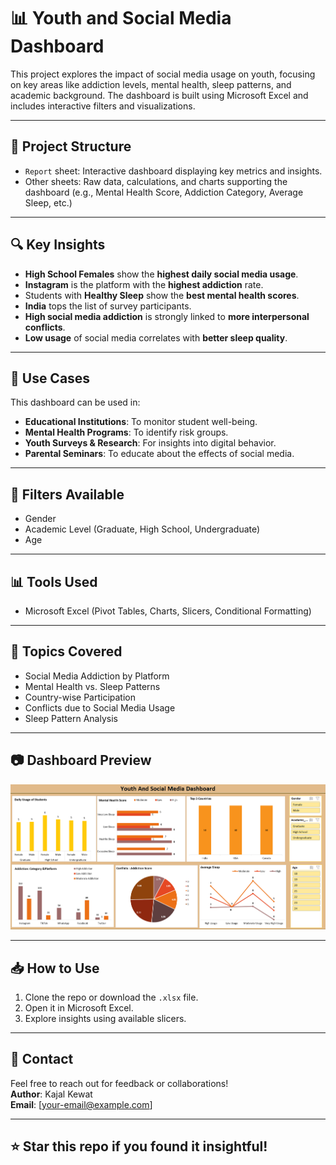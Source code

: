 # 📊 Youth and Social Media Dashboard

This project explores the impact of social media usage on youth, focusing on key areas like addiction levels, mental health, sleep patterns, and academic background. The dashboard is built using Microsoft Excel and includes interactive filters and visualizations.

---

## 📁 Project Structure

- `Report` sheet: Interactive dashboard displaying key metrics and insights.
- Other sheets: Raw data, calculations, and charts supporting the dashboard (e.g., Mental Health Score, Addiction Category, Average Sleep, etc.)

---

## 🔍 Key Insights

- **High School Females** show the **highest daily social media usage**.
- **Instagram** is the platform with the **highest addiction** rate.
- Students with **Healthy Sleep** show the **best mental health scores**.
- **India** tops the list of survey participants.
- **High social media addiction** is strongly linked to **more interpersonal conflicts**.
- **Low usage** of social media correlates with **better sleep quality**.

---

## 🎯 Use Cases

This dashboard can be used in:
- **Educational Institutions**: To monitor student well-being.
- **Mental Health Programs**: To identify risk groups.
- **Youth Surveys & Research**: For insights into digital behavior.
- **Parental Seminars**: To educate about the effects of social media.

---

## 📌 Filters Available

- Gender
- Academic Level (Graduate, High School, Undergraduate)
- Age

---

## 📊 Tools Used

- Microsoft Excel (Pivot Tables, Charts, Slicers, Conditional Formatting)

---

## 🧠 Topics Covered

- Social Media Addiction by Platform
- Mental Health vs. Sleep Patterns
- Country-wise Participation
- Conflicts due to Social Media Usage
- Sleep Pattern Analysis

---

## 📷 Dashboard Preview

![Dashboard Screenshot](excel_dashboard.png)


---

## 📥 How to Use

1. Clone the repo or download the `.xlsx` file.
2. Open it in Microsoft Excel.
3. Explore insights using available slicers.

---

## 📧 Contact

Feel free to reach out for feedback or collaborations!  
**Author**: Kajal Kewat  
**Email**: [your-email@example.com]

---

## ⭐️ Star this repo if you found it insightful!
